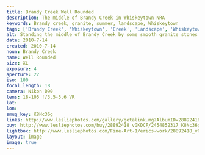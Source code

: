```yaml
---
title: Brandy Creek Well Rounded
description: The middle of Brandy Creek in Whiskeytown NRA
keywords: Brandy creek, granite, summer, landscape, Whiskeytown
tags: ['Brandy Creek', 'Whiskeytown', 'Creek', 'Landscape', 'Whiskeytown']
alt: Standing the middle of Brandy Creek by some smooth granite stones.
date: 2010-7-14
created: 2010-7-14
noun: Brandy Creek
name: Well Rounded
size: XL
exposure: 4
aperture: 22
iso: 100
focal_length: 18
camera: Nikon D90
lens: 18-105 f/3.5-5.6 VR
lat: 
lon: 
smug_key: K8Nc36g
links: http://www.lesliephotos.com/gallery/getalink.mg?AlbumID=28892418&AlbumKey=vGKDCF&ImageID=2454852317&ImageKey=K8Nc36g&how=forum&Page=1
buy: http://www.lesliephotos.com/buy/28892418_vGKDCF/2454852317_K8Nc36g/
lightbox: http://www.lesliephotos.com/Fine-Art-1/erics-work/28892418_vGKDCF#!i=2454852317&k=K8Nc36g&lb=1&s=A
layout: image
image: true
---
```

